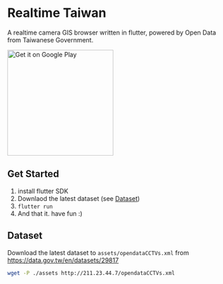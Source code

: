 # Realtime Taiwan

A realtime camera GIS browser written in flutter, powered by Open Data from Taiwanese Government.

<a href='https://play.google.com/store/apps/details?id=app.ljcucc.realtime_taiwan&pcampaignid=pcampaignidMKT-Other-global-all-co-prtnr-py-PartBadge-Mar2515-1'><img alt='Get it on Google Play' src='https://play.google.com/intl/en_us/badges/static/images/badges/en_badge_web_generic.png' width=240/></a>

## Get Started

1. install flutter SDK
2. Downlaod the latest dataset (see [Dataset](#Dataset))
3. `flutter run`
4. And that it. have fun :)

## Dataset

Download the latest dataset to `assets/opendataCCTVs.xml` from https://data.gov.tw/en/datasets/29817

```sh
wget -P ./assets http://211.23.44.7/opendataCCTVs.xml
```
